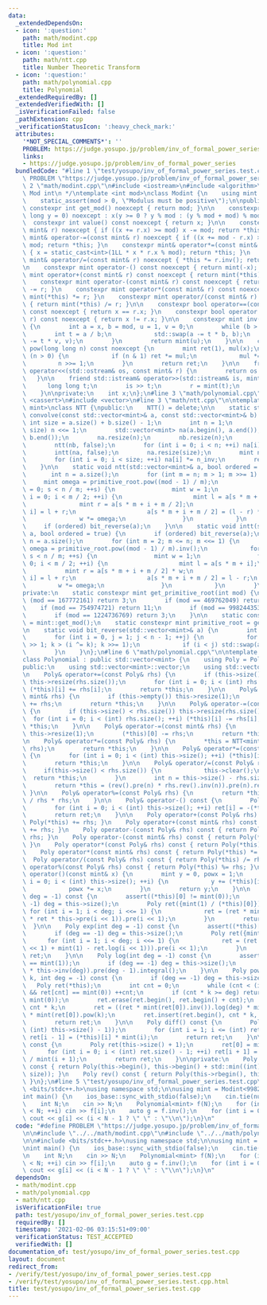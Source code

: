 ```yaml
---
data:
  _extendedDependsOn:
  - icon: ':question:'
    path: math/modint.cpp
    title: Mod int
  - icon: ':question:'
    path: math/ntt.cpp
    title: Number Theoretic Transform
  - icon: ':question:'
    path: math/polynomial.cpp
    title: Polynomial
  _extendedRequiredBy: []
  _extendedVerifiedWith: []
  _isVerificationFailed: false
  _pathExtension: cpp
  _verificationStatusIcon: ':heavy_check_mark:'
  attributes:
    '*NOT_SPECIAL_COMMENTS*': ''
    PROBLEM: https://judge.yosupo.jp/problem/inv_of_formal_power_series
    links:
    - https://judge.yosupo.jp/problem/inv_of_formal_power_series
  bundledCode: "#line 1 \"test/yosupo/inv_of_formal_power_series.test.cpp\"\n#define\
    \ PROBLEM \"https://judge.yosupo.jp/problem/inv_of_formal_power_series\"\n\n#line\
    \ 2 \"math/modint.cpp\"\n#include <iostream>\n#include <algorithm>\n\n/*\n * @brief\
    \ Mod int\n */\ntemplate <int mod>\nclass Modint {\n    using mint = Modint;\n\
    \    static_assert(mod > 0, \"Modulus must be positive\");\n\npublic:\n    static\
    \ constexpr int get_mod() noexcept { return mod; }\n\n    constexpr Modint(long\
    \ long y = 0) noexcept : x(y >= 0 ? y % mod : (y % mod + mod) % mod) {}\n\n  \
    \  constexpr int value() const noexcept { return x; }\n\n    constexpr mint& operator+=(const\
    \ mint& r) noexcept { if ((x += r.x) >= mod) x -= mod; return *this; }\n    constexpr\
    \ mint& operator-=(const mint& r) noexcept { if ((x += mod - r.x) >= mod) x -=\
    \ mod; return *this; }\n    constexpr mint& operator*=(const mint& r) noexcept\
    \ { x = static_cast<int>(1LL * x * r.x % mod); return *this; }\n    constexpr\
    \ mint& operator/=(const mint& r) noexcept { *this *= r.inv(); return *this; }\n\
    \n    constexpr mint operator-() const noexcept { return mint(-x); }\n\n    constexpr\
    \ mint operator+(const mint& r) const noexcept { return mint(*this) += r; }\n\
    \    constexpr mint operator-(const mint& r) const noexcept { return mint(*this)\
    \ -= r; }\n    constexpr mint operator*(const mint& r) const noexcept { return\
    \ mint(*this) *= r; }\n    constexpr mint operator/(const mint& r) const noexcept\
    \ { return mint(*this) /= r; }\n\n    constexpr bool operator==(const mint& r)\
    \ const noexcept { return x == r.x; }\n    constexpr bool operator!=(const mint&\
    \ r) const noexcept { return x != r.x; }\n\n    constexpr mint inv() const noexcept\
    \ {\n        int a = x, b = mod, u = 1, v = 0;\n        while (b > 0) {\n    \
    \        int t = a / b;\n            std::swap(a -= t * b, b);\n            std::swap(u\
    \ -= t * v, v);\n        }\n        return mint(u);\n    }\n\n    constexpr mint\
    \ pow(long long n) const noexcept {\n        mint ret(1), mul(x);\n        while\
    \ (n > 0) {\n            if (n & 1) ret *= mul;\n            mul *= mul;\n   \
    \         n >>= 1;\n        }\n        return ret;\n    }\n\n    friend std::ostream&\
    \ operator<<(std::ostream& os, const mint& r) {\n        return os << r.x;\n \
    \   }\n\n    friend std::istream& operator>>(std::istream& is, mint& r) {\n  \
    \      long long t;\n        is >> t;\n        r = mint(t);\n        return is;\n\
    \    }\n\nprivate:\n    int x;\n};\n#line 3 \"math/polynomial.cpp\"\n#include\
    \ <cassert>\n#include <vector>\n#line 3 \"math/ntt.cpp\"\n\ntemplate <typename\
    \ mint>\nclass NTT {\npublic:\n    NTT() = delete;\n\n    static std::vector<mint>\
    \ convolve(const std::vector<mint>& a, const std::vector<mint>& b) {\n       \
    \ int size = a.size() + b.size() - 1;\n        int n = 1;\n        while (n <\
    \ size) n <<= 1;\n        std::vector<mint> na(a.begin(), a.end()), nb(b.begin(),\
    \ b.end());\n        na.resize(n);\n        nb.resize(n);\n        ntt(na, false);\n\
    \        ntt(nb, false);\n        for (int i = 0; i < n; ++i) na[i] *= nb[i];\n\
    \        intt(na, false);\n        na.resize(size);\n        mint n_inv = mint(n).inv();\n\
    \        for (int i = 0; i < size; ++i) na[i] *= n_inv;\n        return na;\n\
    \    }\n\n    static void ntt(std::vector<mint>& a, bool ordered = true) {\n \
    \       int n = a.size();\n        for (int m = n; m > 1; m >>= 1) {\n       \
    \     mint omega = primitive_root.pow((mod - 1) / m);\n            for (int s\
    \ = 0; s < n / m; ++s) {\n                mint w = 1;\n                for (int\
    \ i = 0; i < m / 2; ++i) {\n                    mint l = a[s * m + i];\n     \
    \               mint r = a[s * m + i + m / 2];\n                    a[s * m +\
    \ i] = l + r;\n                    a[s * m + i + m / 2] = (l - r) * w;\n     \
    \               w *= omega;\n                }\n            }\n        }\n   \
    \     if (ordered) bit_reverse(a);\n    }\n\n    static void intt(std::vector<mint>&\
    \ a, bool ordered = true) {\n        if (ordered) bit_reverse(a);\n        int\
    \ n = a.size();\n        for (int m = 2; m <= n; m <<= 1) {\n            mint\
    \ omega = primitive_root.pow((mod - 1) / m).inv();\n            for (int s = 0;\
    \ s < n / m; ++s) {\n                mint w = 1;\n                for (int i =\
    \ 0; i < m / 2; ++i) {\n                    mint l = a[s * m + i];\n         \
    \           mint r = a[s * m + i + m / 2] * w;\n                    a[s * m +\
    \ i] = l + r;\n                    a[s * m + i + m / 2] = l - r;\n           \
    \         w *= omega;\n                }\n            }\n        }\n    }\n\n\
    private:\n    static constexpr mint get_primitive_root(int mod) {\n        if\
    \ (mod == 167772161) return 3;\n        if (mod == 469762049) return 3;\n    \
    \    if (mod == 754974721) return 11;\n        if (mod == 998244353) return 3;\n\
    \        if (mod == 1224736769) return 3;\n    }\n\n    static constexpr int mod\
    \ = mint::get_mod();\n    static constexpr mint primitive_root = get_primitive_root(mod);\n\
    \n    static void bit_reverse(std::vector<mint>& a) {\n        int n = a.size();\n\
    \        for (int i = 0, j = 1; j < n - 1; ++j) {\n            for (int k = n\
    \ >> 1; k > (i ^= k); k >>= 1);\n            if (i < j) std::swap(a[i], a[j]);\n\
    \        }\n    }\n};\n#line 6 \"math/polynomial.cpp\"\n\ntemplate <typename mint>\n\
    class Polynomial : public std::vector<mint> {\n    using Poly = Polynomial;\n\n\
    public:\n    using std::vector<mint>::vector;\n    using std::vector<mint>::operator=;\n\
    \n    Poly& operator+=(const Poly& rhs) {\n        if (this->size() < rhs.size())\
    \ this->resize(rhs.size());\n        for (int i = 0; i < (int) rhs.size(); ++i)\
    \ (*this)[i] += rhs[i];\n        return *this;\n    }\n\n    Poly& operator+=(const\
    \ mint& rhs) {\n        if (this->empty()) this->resize(1);\n        (*this)[0]\
    \ += rhs;\n        return *this;\n    }\n\n    Poly& operator-=(const Poly& rhs)\
    \ {\n        if (this->size() < rhs.size()) this->resize(rhs.size());\n      \
    \  for (int i = 0; i < (int) rhs.size(); ++i) (*this)[i] -= rhs[i];\n        return\
    \ *this;\n    }\n\n    Poly& operator-=(const mint& rhs) {\n        if (this->empty())\
    \ this->resize(1);\n        (*this)[0] -= rhs;\n        return *this;\n    }\n\
    \n    Poly& operator*=(const Poly& rhs) {\n        *this = NTT<mint>::convolve(*this,\
    \ rhs);\n        return *this;\n    }\n\n    Poly& operator*=(const mint& rhs)\
    \ {\n        for (int i = 0; i < (int) this->size(); ++i) (*this)[i] *= rhs;\n\
    \        return *this;\n    }\n\n    Poly& operator/=(const Poly& rhs) {\n   \
    \     if(this->size() < rhs.size()) {\n            this->clear();\n          \
    \  return *this;\n        }\n        int n = this->size() - rhs.size() + 1;\n\
    \        return *this = (rev().pre(n) * rhs.rev().inv(n)).pre(n).rev(n);\n   \
    \ }\n\n    Poly& operator%=(const Poly& rhs) {\n        return *this -= *this\
    \ / rhs * rhs;\n    }\n\n    Poly& operator-() const {\n        Poly ret(this->size());\n\
    \        for (int i = 0; i < (int) this->size(); ++i) ret[i] = -(*this)[i];\n\
    \        return ret;\n    }\n\n    Poly operator+(const Poly& rhs) const { return\
    \ Poly(*this) += rhs; }\n    Poly operator+(const mint& rhs) const { return Poly(*this)\
    \ += rhs; }\n    Poly operator-(const Poly& rhs) const { return Poly(*this) -=\
    \ rhs; }\n    Poly operator-(const mint& rhs) const { return Poly(*this) -= rhs;\
    \ }\n    Poly operator*(const Poly& rhs) const { return Poly(*this) *= rhs; }\n\
    \    Poly operator*(const mint& rhs) const { return Poly(*this) *= rhs; }\n  \
    \  Poly operator/(const Poly& rhs) const { return Poly(*this) /= rhs; }\n    Poly\
    \ operator%(const Poly& rhs) const { return Poly(*this) %= rhs; }\n\n    mint\
    \ operator()(const mint& x) {\n        mint y = 0, powx = 1;\n        for (int\
    \ i = 0; i < (int) this->size(); ++i) {\n            y += (*this)[i] * powx;\n\
    \            powx *= x;\n        }\n        return y;\n    }\n\n    Poly inv(int\
    \ deg = -1) const {\n        assert((*this)[0] != mint(0));\n        if (deg ==\
    \ -1) deg = this->size();\n        Poly ret({mint(1) / (*this)[0]});\n       \
    \ for (int i = 1; i < deg; i <<= 1) {\n            ret = (ret * mint(2) - ret\
    \ * ret * this->pre(i << 1)).pre(i << 1);\n        }\n        return ret;\n  \
    \  }\n\n    Poly exp(int deg = -1) const {\n        assert((*this)[0] == mint(0));\n\
    \        if (deg == -1) deg = this->size();\n        Poly ret({mint(1)});\n  \
    \      for (int i = 1; i < deg; i <<= 1) {\n            ret = (ret * (this->pre(i\
    \ << 1) + mint(1) - ret.log(i << 1))).pre(i << 1);\n        }\n        return\
    \ ret;\n    }\n\n    Poly log(int deg = -1) const {\n        assert((*this)[0]\
    \ == mint(1));\n        if (deg == -1) deg = this->size();\n        return (this->diff()\
    \ * this->inv(deg)).pre(deg - 1).integral();\n    }\n\n    Poly pow(long long\
    \ k, int deg = -1) const {\n        if (deg == -1) deg = this->size();\n     \
    \   Poly ret(*this);\n        int cnt = 0;\n        while (cnt < (int) ret.size()\
    \ && ret[cnt] == mint(0)) ++cnt;\n        if (cnt * k >= deg) return Poly(deg,\
    \ mint(0));\n        ret.erase(ret.begin(), ret.begin() + cnt);\n        deg -=\
    \ cnt * k;\n        ret = ((ret * mint(ret[0]).inv()).log(deg) * mint(k)).pre(deg).exp(deg)\
    \ * mint(ret[0]).pow(k);\n        ret.insert(ret.begin(), cnt * k, mint(0));\n\
    \        return ret;\n    }\n\n    Poly diff() const {\n        Poly ret(std::max(0,\
    \ (int) this->size() - 1));\n        for (int i = 1; i <= (int) ret.size(); ++i)\
    \ ret[i - 1] = (*this)[i] * mint(i);\n        return ret;\n    }\n\n    Poly integral()\
    \ const {\n        Poly ret(this->size() + 1);\n        ret[0] = mint(0);\n  \
    \      for (int i = 0; i < (int) ret.size() - 1; ++i) ret[i + 1] = (*this)[i]\
    \ / mint(i + 1);\n        return ret;\n    }\n\nprivate:\n    Poly pre(int size)\
    \ const { return Poly(this->begin(), this->begin() + std::min((int) this->size(),\
    \ size)); }\n    Poly rev() const { return Poly(this->rbegin(), this->rend());\
    \ }\n};\n#line 5 \"test/yosupo/inv_of_formal_power_series.test.cpp\"\n\n#include\
    \ <bits/stdc++.h>\nusing namespace std;\n\nusing mint = Modint<998244353>;\n\n\
    int main() {\n    ios_base::sync_with_stdio(false);\n    cin.tie(nullptr);\n\n\
    \    int N;\n    cin >> N;\n    Polynomial<mint> f(N);\n    for (int i = 0; i\
    \ < N; ++i) cin >> f[i];\n    auto g = f.inv();\n    for (int i = 0; i < N; ++i)\
    \ cout << g[i] << (i < N - 1 ? \" \" : \"\\n\");\n}\n"
  code: "#define PROBLEM \"https://judge.yosupo.jp/problem/inv_of_formal_power_series\"\
    \n\n#include \"../../math/modint.cpp\"\n#include \"../../math/polynomial.cpp\"\
    \n\n#include <bits/stdc++.h>\nusing namespace std;\n\nusing mint = Modint<998244353>;\n\
    \nint main() {\n    ios_base::sync_with_stdio(false);\n    cin.tie(nullptr);\n\
    \n    int N;\n    cin >> N;\n    Polynomial<mint> f(N);\n    for (int i = 0; i\
    \ < N; ++i) cin >> f[i];\n    auto g = f.inv();\n    for (int i = 0; i < N; ++i)\
    \ cout << g[i] << (i < N - 1 ? \" \" : \"\\n\");\n}\n"
  dependsOn:
  - math/modint.cpp
  - math/polynomial.cpp
  - math/ntt.cpp
  isVerificationFile: true
  path: test/yosupo/inv_of_formal_power_series.test.cpp
  requiredBy: []
  timestamp: '2021-02-06 03:15:51+09:00'
  verificationStatus: TEST_ACCEPTED
  verifiedWith: []
documentation_of: test/yosupo/inv_of_formal_power_series.test.cpp
layout: document
redirect_from:
- /verify/test/yosupo/inv_of_formal_power_series.test.cpp
- /verify/test/yosupo/inv_of_formal_power_series.test.cpp.html
title: test/yosupo/inv_of_formal_power_series.test.cpp
---
```

